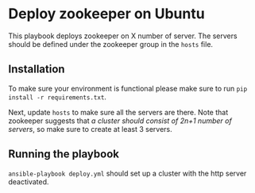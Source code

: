 # Deploy zookeeper on Ubuntu

This playbook deploys zookeeper on X number of server. The servers should be defined under the zookeeper group in the `hosts` file.

## Installation
To make sure your environment is functional please make sure to run `pip install -r requirements.txt`.

Next, update `hosts` to make sure all the servers are there. Note that zookeeper suggests that *a cluster should consist of 2n+1 number of servers*, so make sure to create at least 3 servers.

## Running the playbook
`ansible-playbook deploy.yml` should set up a cluster with the http server deactivated.
